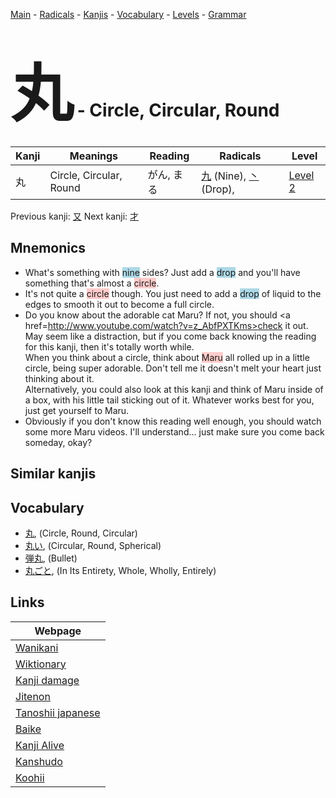 <style> bigfont {font-size: 100px}</style>
[Main](../README.md) -
[Radicals](../radicals.md) -
[Kanjis](../kanjis.md) -
[Vocabulary](../vocabulary.md) -
[Levels](../levels.md) -
[Grammar](../grammar.md)
# <bigfont> 丸</bigfont> - Circle, Circular, Round 

| Kanji | Meanings | Reading | Radicals | Level |
| --- | --- | --- | --- | --- |
| 丸 | Circle, Circular, Round | がん, まる | [九](../radicals/九.md) (Nine), [丶](../radicals/丶.md) (Drop),  | [Level 2](../levels/wk_level2.md) |

Previous kanji: [又](又.md) Next kanji: [才](才.md) 

## Mnemonics
 * What's something with <span style="background-color:#ADD8E6"> nine</span> sides? Just add a <span style="background-color:#ADD8E6"> drop</span> and you'll have something that's almost a <span style="background-color:#ffcccb"> circle</span>.
* It's not quite a <span style="background-color:#ffcccb"> circle</span> though. You just need to add a <span style="background-color:#ADD8E6"> drop</span> of liquid to the edges to smooth it out to become a full circle.
* Do you know about the adorable cat Maru? If not, you should <a href=http://www.youtube.com/watch?v=z_AbfPXTKms>check it out</a>. May seem like a distraction, but if you come back knowing the reading for this kanji, then it's totally worth while.<br />When you think about a circle, think about <span style="background-color:#ffcccb"> Maru</span> all rolled up in a little circle, being super adorable. Don't tell me it doesn't melt your heart just thinking about it.<br />Alternatively, you could also look at this kanji and think of Maru inside of a box, with his little tail sticking out of it. Whatever works best for you, just get yourself to Maru.
* Obviously if you don't know this reading well enough, you should watch some more Maru videos. I'll understand... just make sure you come back someday, okay?


## Similar kanjis
 


## Vocabulary
 * [丸](../vocabulary/丸.md), (Circle, Round, Circular)
* [丸い](../vocabulary/丸.md), (Circular, Round, Spherical)
* [弾丸](../vocabulary/丸.md), (Bullet)
* [丸ごと](../vocabulary/丸.md), (In Its Entirety, Whole, Wholly, Entirely)



## Links 

| Webpage |
| --- |
| [Wanikani          ](https://www.wanikani.com/kanji/丸) |
| [Wiktionary        ](https://en.wiktionary.org/wiki/丸) |
| [Kanji damage      ](http://www.kanjidamage.com/kanji/search?utf8=✓&q=丸) |
| [Jitenon           ](https://jitenon.com/kanji/丸) |
| [Tanoshii japanese ](https://www.tanoshiijapanese.com/dictionary/kanji.cfm?k=丸) |
| [Baike             ](https://baike.baidu.com/item/丸) |
| [Kanji Alive       ](https://app.kanjialive.com/丸) |
| [Kanshudo          ](https://www.kanshudo.com/searchmn?q=丸) |
| [Koohii            ](https://kanji.koohii.com/study/kanji/丸) |
